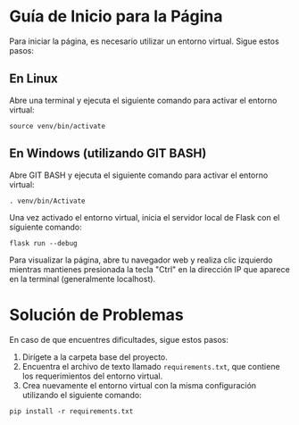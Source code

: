 # Guía de Inicio para la Página

Para iniciar la página, es necesario utilizar un entorno virtual. Sigue estos pasos:

## En Linux

Abre una terminal y ejecuta el siguiente comando para activar el entorno virtual:

```
source venv/bin/activate
```

## En Windows (utilizando GIT BASH)

Abre GIT BASH y ejecuta el siguiente comando para activar el entorno virtual:

```
. venv/bin/Activate
```

Una vez activado el entorno virtual, inicia el servidor local de Flask con el siguiente comando:

```
flask run --debug
```

Para visualizar la página, abre tu navegador web y realiza clic izquierdo mientras mantienes presionada la tecla "Ctrl" en la dirección IP que aparece en la terminal (generalmente localhost).

# Solución de Problemas

En caso de que encuentres dificultades, sigue estos pasos:

1. Dirígete a la carpeta base del proyecto.
2. Encuentra el archivo de texto llamado `requirements.txt`, que contiene los requerimientos del entorno virtual.
3. Crea nuevamente el entorno virtual con la misma configuración utilizando el siguiente comando:

```
pip install -r requirements.txt
```
